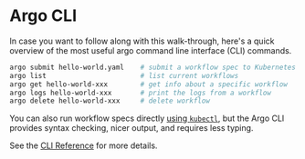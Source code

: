 # Argo CLI

In case you want to follow along with this walk-through, here's a quick overview of the most useful argo command line interface (CLI) commands.

```bash
argo submit hello-world.yaml    # submit a workflow spec to Kubernetes
argo list                       # list current workflows
argo get hello-world-xxx        # get info about a specific workflow
argo logs hello-world-xxx       # print the logs from a workflow
argo delete hello-world-xxx     # delete workflow
```

You can also run workflow specs directly [using `kubectl`](../kubectl.md), but the Argo CLI provides syntax checking, nicer output, and requires less typing.

See the [CLI Reference](../cli/argo.md) for more details.
